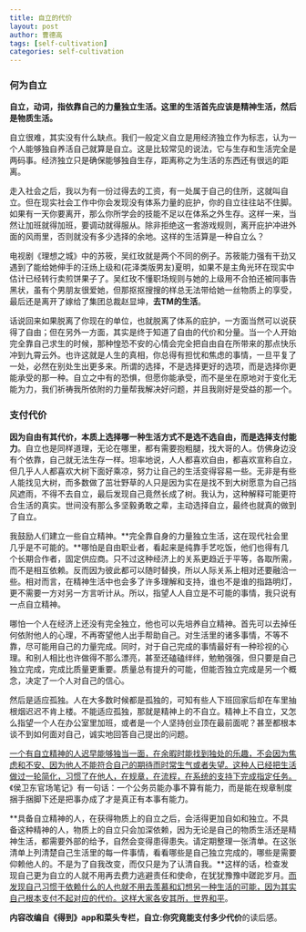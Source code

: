 ```yaml
---
title: 自立的代价
layout: post
author: 曹德高
tags: [self-cultivation]
categories: self-cultivation
---
```


### 何为自立

**自立，动词，指依靠自己的力量独立生活。这里的生活首先应该是精神生活，然后是物质生活。**

自立很难，其实没有什么缺点。我们一般定义自立是用经济独立作为标志，认为一个人能够独自养活自己就算是自立。这是比较常见的说法，它与生存和生活完全是两码事。经济独立只是确保能够独自生存，距离称之为生活的东西还有很远的距离。

走入社会之后，我以为有一份过得去的工资，有一处属于自己的住所，这就叫自立。但在现实社会工作中你会发现没有体系力量的庇护，你的自立往往站不住脚。如果有一天你要离开，那么你所学会的技能不足以在体系之外生存。这样一来，当然让加班就得加班，要调动就得服从。除非拒绝这一套游戏规则，离开庇护冲进外面的风雨里，否则就没有多少选择的余地。这样的生活算是一种自立么？

电视剧《理想之城》中的苏筱，吴红玫就是两个不同的例子。苏筱能力强有干劲又遇到了能给她伸手的汪炀上级和(花泽类版男友)夏明，如果不是主角光环在现实中估计已经转行卖煎饼果子了。吴红玫不懂职场规则与她的上级用不合拍还被同事告黑状，虽有个男朋友很爱她，但那抠抠搜搜的样总无法带给她一丝物质上的享受，最后还是离开了嫁给了集团总裁赵显坤，**去TM的生活**。

话说回来如果脱离了你现在的单位，也就脱离了体系的庇护，一方面当然可以说获得了自由；但在另外一方面，其实是终于知道了自由的代价和分量。当一个人开始完全靠自己求生的时候，那种惶恐不安的心情会完全把自由自在所带来的那点快乐冲到九霄云外。也许这就是人生的真相，你总得有担忧和焦虑的事情，一旦平复了一处，必然在别处生出更多来。所谓的选择，不是选择更好的选项，而是选择你更能承受的那一种。自立之中有的恐惧，但愿你能承受，而不是坐在原地对于变化无能为力，我们祈祷我所依附的力量帮我解决好问题，并且我刚好是受益的那一个。

### 支付代价

**因为自由有其代价，本质上选择哪一种生活方式不是选不选自由，而是选择支付能力**。自立也是同样道理，无论在哪里，都有需要抱粗腿，找大哥的人。仿佛身边没有个依靠，自己就无法生存一样。坦率地说，人人都喜欢自由，都喜欢宣称自立，但几乎人人都喜欢大树下面好乘凉，努力让自己的生活变得容易一些。无非是有些人能找见大树，而多数做了茁壮野草的人只是因为实在是找不到大树愿意为自己挡风遮雨，不得不去自立，最后发现自己竟然长成了树。我认为，这种解释可能更符合生活的真实。世间没有那么多坚毅勇敢之辈，主动选择自立，最终也就真的做到了自立。

我鼓励人们建立一些自立精神。**完全靠自身的力量独立生活，这在现代社会里几乎是不可能的。**哪怕是自由职业者，看起来是纯靠手艺吃饭，他们也得有几个长期合作者，固定供应商。只不过这种经济上的关系更趋近于平等，各取所需，而不是相互依赖。反而因为彼此都可以随时替换，所以人际关系上相对还要融洽一些。相对而言，在精神生活中也会多了许多理解和支持，谁也不是谁的指路明灯，更不需要一方对另一方言听计从。所以，指望人人自立是不可能的事情，我只说有一点自立精神。

哪怕一个人在经济上还没有完全独立，他也可以先培养自立精神。首先可以去掉任何依附他人的心理，不再寄望他人出手帮助自己。对生活里的诸多事情，不等不靠，尽可能用自己的力量完成。同时，对于自己完成的事情最好有一种珍视的心理。和别人相比也许做得不那么漂亮，甚至还磕磕绊绊，勉勉强强，但只要是自己独立完成，完成比质量更重要。质量总有提升的可能，但能否独立完成是另一个概念，决定了一个人对自己的信心。

然后是适应孤独。人在大多数时候都是孤独的，可知有些人下班回家后却在车里抽根烟迟迟不肯上楼。不能适应孤独，那就是精神上的不自立。精神上不自立，又怎么指望一个人在办公室里加班，或者是一个人坚持创业顶在最前面呢？甚至都根本谈不到如何面对自己，诚实地回答自己提出的问题。

<u>一个有自立精神的人迟早能够独当一面，在余暇时能找到独处的乐趣，不会因为焦虑和不安、因为他人不能符合自己的期待而时常生气或者失望。这种人已经把生活做过一轮简化，习惯了在他人，在规章，在流程，在系统的支持下完成指定任务。</u>《侯卫东官场笔记》有一句话：一个公务员能办事不算有能力，而是能在规章制度捆手捆脚下还是把事办成了才是真正有本事有能力。

**具备自立精神的人，在获得物质上的自立之后，会活得更加自如和独立。不具备这种精神的人，物质上的自立只会加深依赖，因为无论是自己的物质生活还是精神生活，都需要外部的给予，自然会变得患得患失。请定期整理一张清单。在这张清单上列清楚自己生活里的每一件事情，看看哪些是自己独立完成的，哪些是需要仰赖他人的。不是为了自我改变，而仅只是为了认清自我。**这样的话，检查发现自己更为自立的人就不用再去费力逃避责任和使命，在犹犹豫豫中蹉跎岁月。<u>而发现自己习惯于依赖什么的人也就不用去羡慕和幻想另一种生活的可能，因为其实自己根本支付不起对应的代价。这样大家各安其所，世界和平</u>。

**内容改编自《得到》app和菜头专栏，自立:你究竟能支付多少代价**的读后感。

